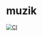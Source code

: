 # muzik

[![CI](https://github.com/luqmanishere/muzik/workflows/CI/badge.svg)](https://github.com/luqmanishere/muzik/actions)
